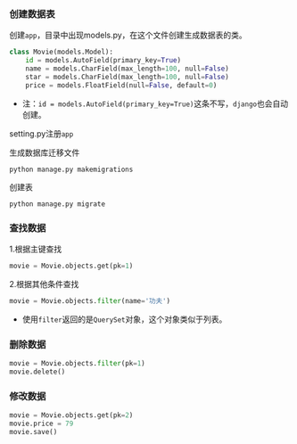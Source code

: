 ### 创建数据表
创建`app`，目录中出现models.py，在这个文件创建生成数据表的类。

```python
class Movie(models.Model):
    id = models.AutoField(primary_key=True)
    name = models.CharField(max_length=100, null=False)
    star = models.CharField(max_length=100, null=False)
    price = models.FloatField(null=False, default=0)
```
* 注：`id = models.AutoField(primary_key=True)`这条不写，`django`也会自动创建。

setting.py注册`app`

生成数据库迁移文件

```
python manage.py makemigrations
```

创建表

```
python manage.py migrate
```

### 查找数据
1.根据主键查找

```python
movie = Movie.objects.get(pk=1)
```
2.根据其他条件查找

```python
movie = Movie.objects.filter(name='功夫')
```
* 使用`filter`返回的是`QuerySet`对象，这个对象类似于列表。

### 删除数据

```python
movie = Movie.objects.filter(pk=1)
movie.delete()

```

### 修改数据

```python
movie = Movie.objects.get(pk=2)
movie.price = 79
movie.save()
```
